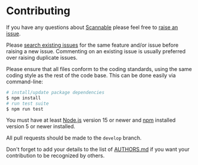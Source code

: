 # Contributing

If you have any questions about [Scannable](https://github.com/LeoDog896/scannable) please feel free to
[raise an issue](https://github.com/LeoDog896/scannable/issues/new).

Please [search existing issues](https://github.com/LeoDog896/scannable/issues) for the same feature and/or issue before
raising a new issue. Commenting on an existing issue is usually preferred over raising duplicate issues.

Please ensure that all files conform to the coding standards, using the same coding style as the rest of the code base.
This can be done easily via command-line:

``` bash
# install/update package dependencies
$ npm install
# run test suite
$ npm run test
```

You must have at least [Node.js](https://nodejs.org) version 15 or newer and [npm](https://npmjs.com) installed version 5
or newer installed.

All pull requests should be made to the `develop` branch.

Don't forget to add your details to the list of
[AUTHORS.md](https://github.com/LeoDog896/scannable/blob/master/AUTHORS.md) if you want your contribution to be
recognized by others.
